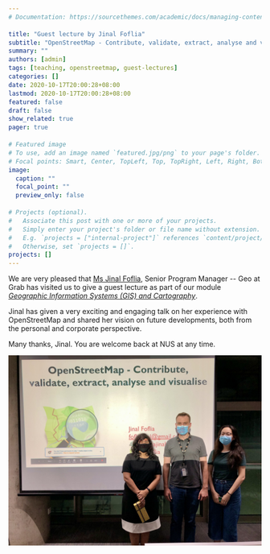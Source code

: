 ```yaml
---
# Documentation: https://sourcethemes.com/academic/docs/managing-content/

title: "Guest lecture by Jinal Foflia"
subtitle: "OpenStreetMap - Contribute, validate, extract, analyse and visualise"
summary: ""
authors: [admin]
tags: [teaching, openstreetmap, guest-lectures]
categories: []
date: 2020-10-17T20:00:28+08:00
lastmod: 2020-10-17T20:00:28+08:00
featured: false
draft: false
show_related: true
pager: true

# Featured image
# To use, add an image named `featured.jpg/png` to your page's folder.
# Focal points: Smart, Center, TopLeft, Top, TopRight, Left, Right, BottomLeft, Bottom, BottomRight.
image:
  caption: ""
  focal_point: ""
  preview_only: false

# Projects (optional).
#   Associate this post with one or more of your projects.
#   Simply enter your project's folder or file name without extension.
#   E.g. `projects = ["internal-project"]` references `content/project/deep-learning/index.md`.
#   Otherwise, set `projects = []`.
projects: []
---
```


We are very pleased that [Ms Jinal Foflia](https://twitter.com/fofliajinal), Senior Program Manager -- Geo at Grab has visited us to give a guest lecture as part of our module [_Geographic Information Systems (GIS) and Cartography_](/teaching).

Jinal has given a very exciting and engaging talk on her experience with OpenStreetMap and shared her vision on future developments, both from the personal and corporate perspective.

Many thanks, Jinal.
You are welcome back at NUS at any time.

![](2.jpeg)
